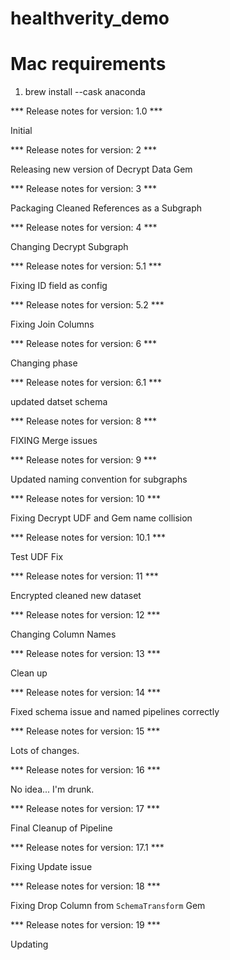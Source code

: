 # healthverity_demo

# Mac requirements
1. brew install --cask anaconda

*** Release notes for version: 1.0 ***

Initial

*** Release notes for version: 2 ***

Releasing new version of Decrypt Data Gem

*** Release notes for version: 3 ***

Packaging Cleaned References as a Subgraph

*** Release notes for version: 4 ***

Changing Decrypt Subgraph

*** Release notes for version: 5.1 ***

Fixing ID field as config

*** Release notes for version: 5.2 ***

Fixing Join Columns

*** Release notes for version: 6 ***

Changing phase 


*** Release notes for version: 6.1 ***

updated datset schema

*** Release notes for version: 8 ***

FIXING Merge issues

*** Release notes for version: 9 ***

Updated naming convention for subgraphs

*** Release notes for version: 10 ***

Fixing Decrypt UDF and Gem name collision

*** Release notes for version: 10.1 ***

Test UDF Fix

*** Release notes for version: 11 ***

Encrypted cleaned new dataset

*** Release notes for version: 12 ***

Changing Column Names

*** Release notes for version: 13 ***

Clean up

*** Release notes for version: 14 ***

Fixed schema issue and named pipelines correctly

*** Release notes for version: 15 ***

Lots of changes.

*** Release notes for version: 16 ***

No idea... I'm drunk.

*** Release notes for version: 17 ***

Final Cleanup of Pipeline

*** Release notes for version: 17.1 ***

Fixing Update issue

*** Release notes for version: 18 ***

Fixing Drop Column from `SchemaTransform` Gem

*** Release notes for version: 19 ***

Updating